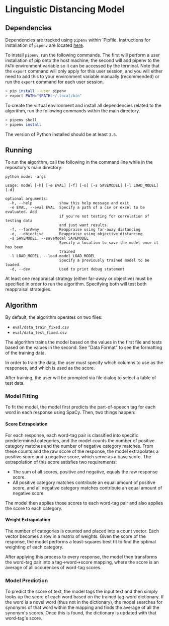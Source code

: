 # Linguistic Distancing Model

## __Dependencies__

Dependencies are tracked using `pipenv` within `Pipfile. Instructions for installation of ```pipenv``` are located [here](https://pipenv.kennethreitz.org/en/latest/install/#installing-pipenv).

To install `pipenv`, run the following commands. The first will perform a user installation of pip onto the host machine; the second will add pipenv to the `PATH` environment variable so it can be accessed by the terminal. Note that the `export` command will only apply for this user session, and you will either need to add this to your environment variable manually (recommended) or run the `export` command for each user session.
```bash
> pip install --user pipenv
> export PATH="$PATH:~/.local/bin"
```

To create the virtual environment and install all dependencies related to the algorithm, run the following commands within the main directory.  

```bash
> pipenv shell
> pipenv install
```
The version of Python installed should be at least `3.6`.

## __Running__

To run the algorithm, call the following in the command line while in the repository's main directory:

```shell
python model -args
```

```
usage: model [-h] [-e EVAL] [-f] [-o] [-s SAVEMODEL] [-l LOAD_MODEL] [-d]

optional arguments:
  -h, --help            show this help message and exit
  -e EVAL, --eval EVAL  Specify a path of a csv or excel to be evaluated. Add
                        if you're not testing for correlation of testing data
                        and just want results.
  -f, --farAway         Reappraise using far-away distancing
  -o, --objective       Reappraise using objective distancing
  -s SAVEMODEL, --saveModel SAVEMODEL
                        Specify a location to save the model once it has been
                        trained
  -l LOAD_MODEL, --load-model LOAD_MODEL
                        Specify a previously trained model to be loaded.
  -d, --dev             Used to print debug statement
```

At least one reappraisal strategy (either far-away or objective) must be specified in order to run the algorithm. Specifying both will test both reappraisal strategies.

## __Algorithm__

By default, the algorithm operates on two files:

- `eval/data_train_fixed.csv`
- `eval/data_test_fixed.csv`

The algorithm trains the model based on the values in the first file and tests based on the values in the  second. See "Data Format" to see the formatting of the training data.

In order to train the data, the user must specify which columns to use as the responses, and which is used as the score.

After training, the user will be prompted via file dialog to select a table of test data.

### __Model Fitting__

To fit the model, the model first predicts the part-of-speech tag for each word in each response using SpaCy. Then, two things happen:

#### Score Extrapolation

For each response, each word-tag pair is classified into specific predetermined categories, and the model counts the number of positive category matches and the number of negative category matches. From these counts and the raw score of the response, the model extrapolates a positive score and a negative score, which serve as a base score. The extrapolation of this score satisfies two requirements:

- The sum of all scores, positive and negative, equals the raw response score.
- All positive category matches contribute an equal amount of positive score, and all negative category matches contribute an equal amount of negative score.

The model then applies those scores to each word-tag pair and also applies the score to each category.

#### Weight Extrapolation

The number of categories is counted and placed into a count vector. Each vector becomes a row in a matrix of weights. Given the score of the response, the model performs a least-squares best fit to find the optimal weighting of each category.

After applying this process to every response, the model then transforms the word-tag pair into a tag->word->score mapping, where the score is an average of all occurences of word-tag scores.

### __Model Prediction__

To predict the score of text, the model tags the input text and then simply looks up the score of each word based on the trained tag-word dictionary. If the word is a novel word (thus not in the dictionary), the model searches for synonyms of that word within the mapping and finds the average of all the synonym's scores. Once this is found, the dictionary is updated with that word-tag's score.
